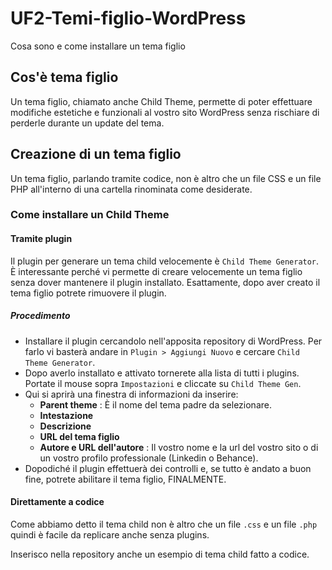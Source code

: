 # UF2-Temi-figlio-WordPress
Cosa sono e come installare un tema figlio

## Cos'è tema figlio
Un tema figlio, chiamato anche Child Theme, permette di poter effettuare modifiche estetiche e funzionali al vostro sito WordPress senza rischiare di perderle durante un update del tema.

## Creazione di un tema figlio
Un tema figlio, parlando tramite codice, non è altro che un file CSS e un file PHP all'interno di una cartella rinominata come desiderate. 

### Come installare un Child Theme

#### Tramite plugin

Il plugin per generare un tema child velocemente è `Child Theme Generator`. È interessante perché vi permette di creare velocemente un tema figlio senza dover mantenere il plugin installato. Esattamente, dopo aver creato il tema figlio potrete rimuovere il plugin. 

##### Procedimento

* Installare il plugin cercandolo nell'apposita repository di WordPress. Per farlo vi basterà andare in `Plugin > Aggiungi Nuovo` e cercare `Child Theme Generator`. 
* Dopo averlo installato e attivato tornerete alla lista di tutti i plugins. Portate il mouse sopra `Impostazioni` e cliccate su `Child Theme Gen`.
* Qui si aprirà una finestra di informazioni da inserire: 
  * **Parent theme** : È il nome del tema padre da selezionare.
  * **Intestazione**
  * **Descrizione**
  * **URL del tema figlio**
  * **Autore e URL dell'autore** : Il vostro nome e la url del vostro sito o di un vostro profilo professionale (Linkedin o Behance).
* Dopodiché il plugin effettuerà dei controlli e, se tutto è andato a buon fine, potrete abilitare il tema figlio, FINALMENTE.

#### Direttamente a codice

Come abbiamo detto il tema child non è altro che un file `.css` e un file `.php` quindi è facile da replicare anche senza plugins.

Inserisco nella repository anche un esempio di tema child fatto a codice.






